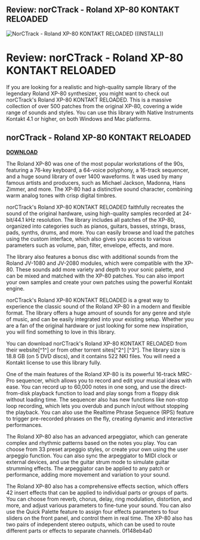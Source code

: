 ## Review: norCTrack - Roland XP-80 KONTAKT RELOADED

 
![NorCTrack - Roland XP-80 KONTAKT RELOADED ((INSTALL))](https://encrypted-tbn3.gstatic.com/images?q=tbn:ANd9GcQsSO7bAtt7LvXU9pwTd88sdMlg62dB2RD5nCAEvErQtuxWlryJb_N8LuI)

 
# Review: norCTrack - Roland XP-80 KONTAKT RELOADED
 
If you are looking for a realistic and high-quality sample library of the legendary Roland XP-80 synthesizer, you might want to check out norCTrack's Roland XP-80 KONTAKT RELOADED. This is a massive collection of over 500 patches from the original XP-80, covering a wide range of sounds and styles. You can use this library with Native Instruments Kontakt 4.1 or higher, on both Windows and Mac platforms.
 
## norCTrack - Roland XP-80 KONTAKT RELOADED


[**DOWNLOAD**](https://www.google.com/url?q=https%3A%2F%2Furlca.com%2F2tKQaY&sa=D&sntz=1&usg=AOvVaw2L2wXQPlDxcFCyHvZiUF74)

 
The Roland XP-80 was one of the most popular workstations of the 90s, featuring a 76-key keyboard, a 64-voice polyphony, a 16-track sequencer, and a huge sound library of over 1400 waveforms. It was used by many famous artists and producers, such as Michael Jackson, Madonna, Hans Zimmer, and more. The XP-80 had a distinctive sound character, combining warm analog tones with crisp digital timbres.
 
norCTrack's Roland XP-80 KONTAKT RELOADED faithfully recreates the sound of the original hardware, using high-quality samples recorded at 24-bit/44.1 kHz resolution. The library includes all patches of the XP-80, organized into categories such as pianos, guitars, basses, strings, brass, pads, synths, drums, and more. You can easily browse and load the patches using the custom interface, which also gives you access to various parameters such as volume, pan, filter, envelope, effects, and more.
 
The library also features a bonus disc with additional sounds from the Roland JV-1080 and JV-2080 modules, which were compatible with the XP-80. These sounds add more variety and depth to your sonic palette, and can be mixed and matched with the XP-80 patches. You can also import your own samples and create your own patches using the powerful Kontakt engine.
 
norCTrack's Roland XP-80 KONTAKT RELOADED is a great way to experience the classic sound of the Roland XP-80 in a modern and flexible format. The library offers a huge amount of sounds for any genre and style of music, and can be easily integrated into your existing setup. Whether you are a fan of the original hardware or just looking for some new inspiration, you will find something to love in this library.
 
You can download norCTrack's Roland XP-80 KONTAKT RELOADED from their website[^1^] or from other torrent sites[^2^] [^3^]. The library size is 18.8 GB (on 5 DVD discs), and it contains 522 NKI files. You will need a Kontakt license to use this library fully.
  
One of the main features of the Roland XP-80 is its powerful 16-track MRC-Pro sequencer, which allows you to record and edit your musical ideas with ease. You can record up to 60,000 notes in one song, and use the direct-from-disk playback function to load and play songs from a floppy disk without loading time. The sequencer also has new functions like non-stop loop recording, which lets you overdub and punch in/out without stopping the playback. You can also use the Realtime Phrase Sequence (RPS) feature to trigger pre-recorded phrases on the fly, creating dynamic and interactive performances.
 
The Roland XP-80 also has an advanced arpeggiator, which can generate complex and rhythmic patterns based on the notes you play. You can choose from 33 preset arpeggio styles, or create your own using the user arpeggio function. You can also sync the arpeggiator to MIDI clock or external devices, and use the guitar strum mode to simulate guitar strumming effects. The arpeggiator can be applied to any patch or performance, adding more movement and variation to your sound.
 
The Roland XP-80 also has a comprehensive effects section, which offers 42 insert effects that can be applied to individual parts or groups of parts. You can choose from reverb, chorus, delay, ring modulation, distortion, and more, and adjust various parameters to fine-tune your sound. You can also use the Quick Palette feature to assign four effects parameters to four sliders on the front panel, and control them in real time. The XP-80 also has two pairs of independent stereo outputs, which can be used to route different parts or effects to separate channels.
 0f148eb4a0
